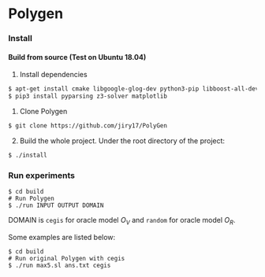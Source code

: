 # Polygen

### Install 

#### Build from source (Test on Ubuntu 18.04) 

1. Install dependencies

```bash
$ apt-get install cmake libgoogle-glog-dev python3-pip libboost-all-dev libjsoncpp-dev
$ pip3 install pyparsing z3-solver matplotlib 
```

1. Clone Polygen 

```bash
$ git clone https://github.com/jiry17/PolyGen
```

2. Build the whole project. Under the root directory of the project:

```bash
$ ./install
```

### Run experiments 

```$bash
$ cd build
# Run Polygen 
$ ./run INPUT OUTPUT DOMAIN
```

DOMAIN is `cegis` for oracle model $O_V$ and `random` for oracle model $O_R$.

Some examples are listed below:

```$bash
$ cd build
# Run original Polygen with cegis
$ ./run max5.sl ans.txt cegis
```
